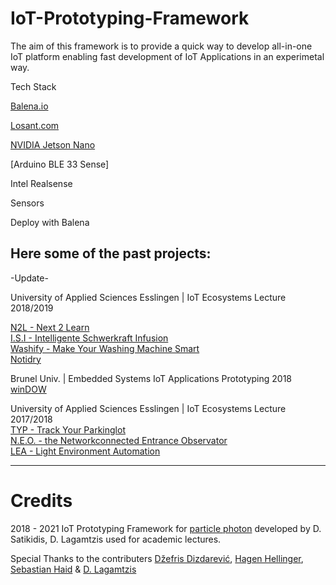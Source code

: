 # IoT-Prototyping-Framework

The aim of this framework is to provide a quick way to develop all-in-one IoT platform enabling fast development of IoT Applications in an experimetal way.

Tech Stack

[Balena.io](https://www.balena.io/)

[Losant.com](https://www.losant.com/)

[NVIDIA Jetson Nano]()

[Arduino BLE 33 Sense]

Intel Realsense 

Sensors

Deploy with Balena

## Here some of the past projects:

-Update-

University of Applied Sciences Esslingen | IoT Ecosystems Lecture 2018/2019<br>

[N2L - Next 2 Learn](https://www.hackster.io/d-team/n2l-next-2-learn-53c028)<br>
[I.S.I - Intelligente Schwerkraft Infusion](https://www.hackster.io/iot-ecosystems-ws-18-19-i-s-i-team-a/i-s-i-intelligente-schwerkraft-infusion-b70b4a)<br>
[Washify - Make Your Washing Machine Smart](https://www.hackster.io/b-team/washify-make-your-washing-machine-smart-083f2c)<br>
[Notidry](https://www.hackster.io/132946/notidry-3ed7e5)<br>


Brunel Univ. | Embedded Systems IoT Applications Prototyping 2018<br>
[winDOW](https://www.hackster.io/dcse-team-a/window-detect-open-window-c2b0b7)<br>

University of Applied Sciences Esslingen | IoT Ecosystems Lecture 2017/2018<br>
[TYP - Track Your Parkinglot](https://www.hackster.io/carlo-babo-and-kevin-thomas/typ-track-your-parkinglot-060225)<br>
[N.E.O. - the Networkconnected Entrance Observator](https://www.hackster.io/martin-dahm-and-julian-maier/n-e-o-423cac)<br>
[LEA - Light Environment Automation](https://www.hackster.io/felix-grammling-and-matthias-geckeler/lea-light-environment-automation-759616)


---
# Credits
2018 - 2021
IoT Prototyping Framework for [particle photon](https://www.particle.io/) developed by D. Satikidis, D. Lagamtzis used for academic lectures.

Special Thanks to the contributers [Džefris Dizdarević](https://github.com/Dzefris), [Hagen Hellinger](https://github.com/bollefreshavocado), [Sebastian Haid](https://github.com/) & [D. Lagamtzis](https://github.com/DimiHMC) 
